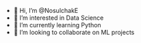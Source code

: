 - 👋 Hi, I’m @NosulchakE
- 👀 I’m interested in Data Science
- 🌱 I’m currently learning Python
- 💞️ I’m looking to collaborate on ML projects

<!---
NosulchakE/NosulchakE is a ✨ special ✨ repository because its `README.md` (this file) appears on your GitHub profile.
You can click the Preview link to take a look at your changes.
--->
